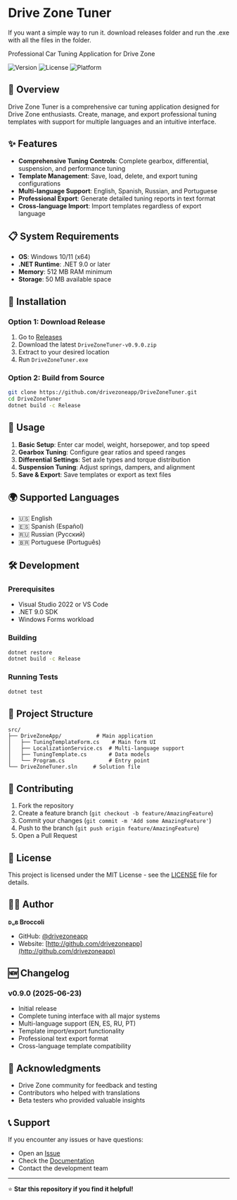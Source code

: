 # Drive Zone Tuner

If you want a simple way to run it. download releases folder and run the .exe with all the files in the folder.

Professional Car Tuning Application for Drive Zone

![Version](https://img.shields.io/badge/version-0.9.0-blue.svg)
![License](https://img.shields.io/badge/license-MIT-green.svg)
![Platform](https://img.shields.io/badge/platform-.NET%209.0-purple.svg)

## 🚗 Overview

Drive Zone Tuner is a comprehensive car tuning application designed for Drive Zone enthusiasts. Create, manage, and export professional tuning templates with support for multiple languages and an intuitive interface.

## ✨ Features

- **Comprehensive Tuning Controls**: Complete gearbox, differential, suspension, and performance tuning
- **Template Management**: Save, load, delete, and export tuning configurations
- **Multi-language Support**: English, Spanish, Russian, and Portuguese
- **Professional Export**: Generate detailed tuning reports in text format
- **Cross-language Import**: Import templates regardless of export language

## 📋 System Requirements

- **OS**: Windows 10/11 (x64)
- **.NET Runtime**: .NET 9.0 or later
- **Memory**: 512 MB RAM minimum
- **Storage**: 50 MB available space

## 🚀 Installation

### Option 1: Download Release
1. Go to [Releases](https://github.com/drivezoneapp/DriveZoneTuner/releases)
2. Download the latest `DriveZoneTuner-v0.9.0.zip`
3. Extract to your desired location
4. Run `DriveZoneTuner.exe`

### Option 2: Build from Source
```bash
git clone https://github.com/drivezoneapp/DriveZoneTuner.git
cd DriveZoneTuner
dotnet build -c Release
```

## 📖 Usage

1. **Basic Setup**: Enter car model, weight, horsepower, and top speed
2. **Gearbox Tuning**: Configure gear ratios and speed ranges
3. **Differential Settings**: Set axle types and torque distribution
4. **Suspension Tuning**: Adjust springs, dampers, and alignment
5. **Save & Export**: Save templates or export as text files

## 🌍 Supported Languages

- 🇺🇸 English
- 🇪🇸 Spanish (Español)
- 🇷🇺 Russian (Русский)
- 🇧🇷 Portuguese (Português)

## 🛠️ Development

### Prerequisites
- Visual Studio 2022 or VS Code
- .NET 9.0 SDK
- Windows Forms workload

### Building
```bash
dotnet restore
dotnet build -c Release
```

### Running Tests
```bash
dotnet test
```

## 📁 Project Structure

```
src/
├── DriveZoneApp/           # Main application
│   ├── TuningTemplateForm.cs    # Main form UI
│   ├── LocalizationService.cs  # Multi-language support
│   ├── TuningTemplate.cs       # Data models
│   └── Program.cs              # Entry point
└── DriveZoneTuner.sln     # Solution file
```

## 🤝 Contributing

1. Fork the repository
2. Create a feature branch (`git checkout -b feature/AmazingFeature`)
3. Commit your changes (`git commit -m 'Add some AmazingFeature'`)
4. Push to the branch (`git push origin feature/AmazingFeature`)
5. Open a Pull Request

## 📄 License

This project is licensed under the MIT License - see the [LICENSE](LICENSE) file for details.

## 👨‍💻 Author

**ᴅᵤʙ Broccoli**
- GitHub: [@drivezoneapp](https://github.com/drivezoneapp)
- Website: [http://github.com/drivezoneapp](http://github.com/drivezoneapp)

## 🆕 Changelog

### v0.9.0 (2025-06-23)
- Initial release
- Complete tuning interface with all major systems
- Multi-language support (EN, ES, RU, PT)
- Template import/export functionality
- Professional text export format
- Cross-language template compatibility

## 🙏 Acknowledgments

- Drive Zone community for feedback and testing
- Contributors who helped with translations
- Beta testers who provided valuable insights

## 📞 Support

If you encounter any issues or have questions:
- Open an [Issue](https://github.com/drivezoneapp/DriveZoneTuner/issues)
- Check the [Documentation](docs/)
- Contact the development team

---

⭐ **Star this repository if you find it helpful!**
